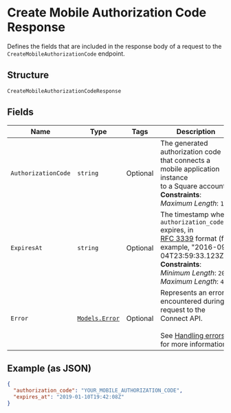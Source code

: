 
# Create Mobile Authorization Code Response

Defines the fields that are included in the response body of
a request to the `CreateMobileAuthorizationCode` endpoint.

## Structure

`CreateMobileAuthorizationCodeResponse`

## Fields

| Name | Type | Tags | Description |
|  --- | --- | --- | --- |
| `AuthorizationCode` | `string` | Optional | The generated authorization code that connects a mobile application instance<br>to a Square account.<br>**Constraints**: *Maximum Length*: `191` |
| `ExpiresAt` | `string` | Optional | The timestamp when `authorization_code` expires, in<br>[RFC 3339](https://tools.ietf.org/html/rfc3339) format (for example, "2016-09-04T23:59:33.123Z").<br>**Constraints**: *Minimum Length*: `20`, *Maximum Length*: `48` |
| `Error` | [`Models.Error`](/doc/models/error.md) | Optional | Represents an error encountered during a request to the Connect API.<br><br>See [Handling errors](https://developer.squareup.com/docs/build-basics/handling-errors) for more information. |

## Example (as JSON)

```json
{
  "authorization_code": "YOUR_MOBILE_AUTHORIZATION_CODE",
  "expires_at": "2019-01-10T19:42:08Z"
}
```

